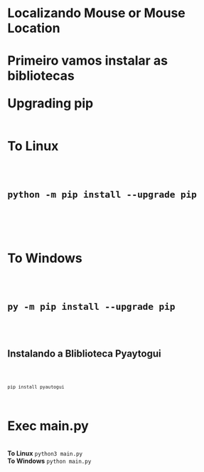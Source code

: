 # Localizando Mouse or Mouse Location

<h1> Primeiro vamos instalar as bibliotecas

<p>Upgrading pip</p>

<br><b>To Linux</b>
<code>

    python -m pip install --upgrade pip

</code>

<br><b>To Windows</b>
<code>

    py -m pip install --upgrade pip

</code>

<h2>Instalando a Bliblioteca Pyaytogui</h2>

<code>

    pip install pyautogui

</code>

<h1> Exec main.py </h1>

<br><b>To Linux</b>
<code>python3 main.py</code>
<br><b>To Windows</b>
<code>python main.py</code>




